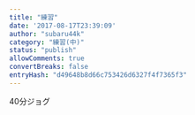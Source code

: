 ```yaml
---
title: "練習"
date: '2017-08-17T23:39:09'
author: "subaru44k"
category: "練習(中)"
status: "publish"
allowComments: true
convertBreaks: false
entryHash: "d49648b8d66c753426d6327f4f7365f3"
---
```

40分ジョグ
